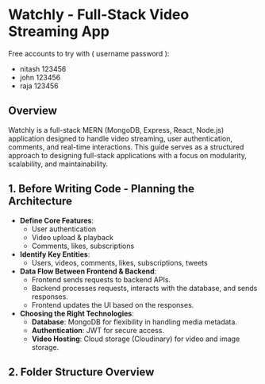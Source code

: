 # Watchly - Full-Stack Video Streaming App

Free accounts to try with ( username password ):
- nitash 123456
- john 123456
- raja 123456

## Overview
Watchly is a full-stack MERN (MongoDB, Express, React, Node.js) application designed to handle video streaming, user authentication, comments, and real-time interactions. This guide serves as a structured approach to designing full-stack applications with a focus on modularity, scalability, and maintainability.

## 1. Before Writing Code - Planning the Architecture
- **Define Core Features**:
  - User authentication
  - Video upload & playback
  - Comments, likes, subscriptions
- **Identify Key Entities**:
  - Users, videos, comments, likes, subscriptions, tweets
- **Data Flow Between Frontend & Backend**:
  - Frontend sends requests to backend APIs.
  - Backend processes requests, interacts with the database, and sends responses.
  - Frontend updates the UI based on the responses.
- **Choosing the Right Technologies**:
  - **Database**: MongoDB for flexibility in handling media metadata.
  - **Authentication**: JWT for secure access.
  - **Video Hosting**: Cloud storage (Cloudinary) for video and image storage.

## 2. Folder Structure Overview
